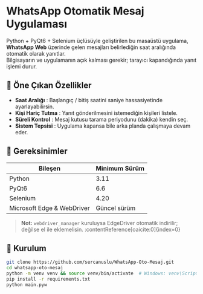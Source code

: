 # WhatsApp Otomatik Mesaj Uygulaması

Python + PyQt6 + Selenium üçlüsüyle geliştirilen bu masaüstü uygulama, **WhatsApp Web** üzerinde gelen mesajları belirlediğin saat aralığında otomatik olarak yanıtlar.  
Bilgisayarın ve uygulamanın açık kalması gerekir; tarayıcı kapandığında yanıt işlemi durur. 

## 🚀 Öne Çıkan Özellikler
- **Saat Aralığı** : Başlangıç / bitiş saatini saniye hassasiyetinde ayarlayabilirsin.  
- **Kişi Hariç Tutma** : Yanıt gönderilmesini istemediğin kişileri listele.  
- **Süreli Kontrol** : Mesaj kutusu tarama periyodunu (dakika) kendin seç.  
- **Sistem Tepsisi** : Uygulama kapansa bile arka planda çalışmaya devam eder.  

## 💾 Gereksinimler
| Bileşen | Minimum Sürüm |
|---------|---------------|
| Python  | 3.11 |
| PyQt6   | 6.6 |
| Selenium| 4.20 |
| Microsoft Edge & WebDriver | Güncel sürüm |

> **Not:** `webdriver_manager` kuruluysa EdgeDriver otomatik indirilir; değilse el ile eklemelisin. :contentReference[oaicite:0]{index=0}

## 🔧 Kurulum
```bash
git clone https://github.com/sercanuslu/WhatsApp-Oto-Mesaj.git
cd whatsapp-oto-mesaj
python -m venv venv && source venv/bin/activate  # Windows: venv\Scripts\activate
pip install -r requirements.txt
python main.pyw
